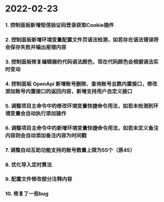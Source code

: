 # 2022-02-23

### 1. 控制面板新增短信验证码登录获取Cookie插件
### 2. 控制面板新增环境变量配置文件页语法检测，如若存在语法错误将会保存失败并输出报错内容
### 3. 控制面板修复编辑器的代码语法颜色，现在代码颜色会根据语法实时变动
### 4. 控制面板 OpenApi 新增账号删除、查询账号总数内置接口，修改添加账号内置接口的返回内容，新增支持用户自定义接口
### 5. 调整项目主命令中的修改环境变量快捷命令用法，如若未检测到环境变量会自动执行添加操作
### 6. 调整项目主命令中的新增环境变量快捷命令用法，如若未定义备注内容则会自动添加备注内容为时间戳
### 7. 调整自动互助功能支持的账号数量上限为55个（原45）
### 8. 优化导入定时算法
### 9. 配置文件修改部分注释内容
### 10. 修复了一些bug
